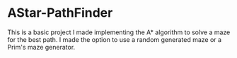 # AStar-PathFinder
This is a basic project I made implementing the A* algorithm to solve a maze for the best path. I made the option to use a random generated maze or a Prim's maze generator. 
